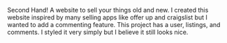 Second Hand! A website to sell your things old and new.
I created this website inspired by many selling apps like offer up and craigslist but I wanted to add a commenting feature.
This project has a user, listings, and comments.
I styled it very simply but I believe it still looks nice.
